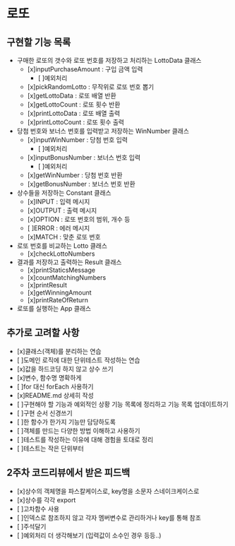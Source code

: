 # 로또

## 구현할 기능 목록

- 구매한 로또의 갯수와 로또 번호를 저장하고 처리하는 LottoData 클래스
  - [x]inputPurchaseAmount : 구입 금액 입력
    - [ ]예외처리
  - [x]pickRandomLotto : 무작위로 로또 번호 뽑기
  - [x]getLottoData : 로또 배열 반환
  - [x]getLottoCount : 로또 횟수 반환
  - [x]printLottoData : 로또 배열 출력
  - [x]printLottoCount : 로또 횟수 출력
- 당첨 번호와 보너스 번호를 입력받고 저장하는 WinNumber 클래스
  - [x]inputWinNumber : 당첨 번호 입력
    - [ ]예외처리
  - [x]inputBonusNumber : 보너스 번호 입력
    - [ ]예외처리
  - [x]getWinNumber : 당첨 번호 반환
  - [x]getBonusNumber : 보너스 번호 반환
- 상수들을 저장하는 Constant 클래스
  - [x]INPUT : 입력 메시지
  - [x]OUTPUT : 출력 메시지
  - [x]OPTION : 로또 번호의 범위, 개수 등
  - [ ]ERROR : 에러 메시지
  - [x]MATCH : 맞춘 로또 번호
- 로또 번호를 비교하는 Lotto 클래스
  - [x]checkLottoNumbers
- 결과를 저장하고 출력하는 Result 클래스
  - [x]printStaticsMessage
  - [x]countMatchingNumbers
  - [x]printResult
  - [x]getWinningAmount
  - [x]printRateOfReturn
- 로또를 실행하는 App 클래스

## 추가로 고려할 사항

- [x]클래스(객체)를 분리하는 연습
- [ ]도메인 로직에 대한 단위테스트 작성하는 연습
- [x]값을 하드코딩 하지 않고 상수 쓰기
- [x]변수, 함수명 명확하게
- [ ]for 대신 forEach 사용하기
- [x]README.md 상세히 작성
- [ ]구현해야 할 기능과 예외적인 상황 기능 목록에 정리하고 기능 목록 업데이트하기
- [ ]구현 순서 신경쓰기
- [ ]한 함수가 한가지 기능만 담당하도록
- [ ]객체를 만드는 다양한 방법 이해하고 사용하기
- [ ]테스트를 작성하는 이유에 대해 경험을 토대로 정리
- [ ]테스트는 작은 단위부터

## 2주차 코드리뷰에서 받은 피드백

- [x]상수의 객체명을 파스칼케이스로, key명을 소문자 스네이크케이스로
- [x]상수를 각각 export
- [ ]고차함수 사용
- [ ]인덱스로 참조하지 않고 각자 멤버변수로 관리하거나 key를 통해 참조
- [ ]주석달기
- [ ]예외처리 더 생각해보기 (입력값이 소수인 경우 등등..)
